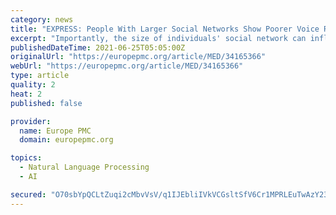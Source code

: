 ```yaml
---
category: news
title: "EXPRESS: People With Larger Social Networks Show Poorer Voice Recognition."
excerpt: "Importantly, the size of individuals' social network can influence their experience, and consequently, how they process language. In the case of voice recognition, having a larger social network might provide more variable input and thus enhance the ability to recognize new voices."
publishedDateTime: 2021-06-25T05:05:00Z
originalUrl: "https://europepmc.org/article/MED/34165366"
webUrl: "https://europepmc.org/article/MED/34165366"
type: article
quality: 2
heat: 2
published: false

provider:
  name: Europe PMC
  domain: europepmc.org

topics:
  - Natural Language Processing
  - AI

secured: "O70sbYpQCLtZuqi2cMbvVsV/q1IJEbliIVkVCGsltSfV6Cr1MPRLEuTwAzY23czrWlru3Nw6u4cZtX50UTcyZ1KadSiseM+lw0XeLPzTu+W6bJZkEhV7dRGdeIgFXBhRMfCwxdukE2lb4iXV+ah6cZScNZS+Uc+gqwwEfQC0AvW0gilrQGAd9ZJNzymRXEoXeE5rip+M6T2ofD1dyacIlr/TiYUcveKyNSazPfGfhJim4xkMOkRfk1VqJR/O+90YFnNs2ZOF981fm3Mkrerf0GecxDcm/yQ/TF3IG6cDAxFCquiIkq8KYE5+MnuZZ8w8hqoRKn8FtiNJh0DLIrerxhfoIVexku2E8V+dX6DSU6E=;c4HYoB/1z7G9jd7wSmyQeQ=="
---
```


